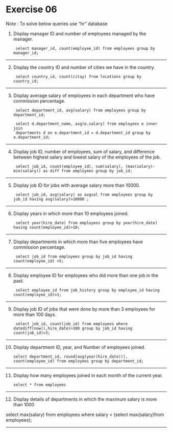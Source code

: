 
# Exercise 06

Note : To solve below queries use “hr” database
1. Display manager ID and number of employees managed by the manager.

        select manager_id, count(employee_id) from employees group by manager_id; 

----------------------------------------------------
2. Display the country ID and number of cities we have in the country.

        select country_id, count(citay) from locations group by country_id;

----------------------------------------------------
3. Display average salary of employees in each department who have commission percentage.

        select department_id, avg(salary) from employees group by department_id;
        
        select d.department_name, avg(e.salary) from employees e inner join 
        departments d on e.department_id = d.department_id group by e.department_id;
----------------------------------------------------
4. Display job ID, number of employees, sum of salary, and difference between highest salary and lowest salary of the employees of the job.

        select job_id, count(employee_id), sum(salary), (max(salary)-min(salary)) as diff from employees group by job_id;

----------------------------------------------------
5. Display job ID for jobs with average salary more than 10000. 

        select job_id, avg(salary) as avgsal from employees group by job_id having avg(salary)>10000 ;

----------------------------------------------------
6. Display years in which more than 10 employees joined.

        select year(hire_date) from employees group by year(hire_date) having count(employee_id)>10;

----------------------------------------------------
7. Display departments in which more than five employees have commission percentage.

        select job_id from employees group by job_id having count(employee_id) >5;
----------------------------------------------------
8. Display employee ID for employees who did more than one job in the past.

        select employee_id from job_history group by employee_id having count(employee_id)>1; 

----------------------------------------------------
9. Display job ID of jobs that were done by more than 3 employees for more than 100 days.

        select job_id, count(job_id) from employees where datediff(now(),hire_date)>100 group by job_id having count(job_id)>3;

----------------------------------------------------
10. Display department ID, year, and Number of employees joined. 

        select department_id, round(avg(year(hire_date))), count(employee_id) from employees group by department_id;
----------------------------------------------------
11. Display how many employees joined in each month of the current year.

        select * from employees 
----------------------------------------------------
12. Display details of departments in which the maximum salary is more than 1000


select max(salary) from employees where salary < (select max(salary)from employees);

----------------------------------------------------